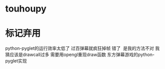 # touhoupy
# 标记弃用 
python-pyglet的运行效率太低了 过百弹幕就疯狂掉帧
错了  是我的方法不对 我猜应该是drawcall过多 需要用opengl重现draw函数
东方弹幕游戏的python-pyglet实现
